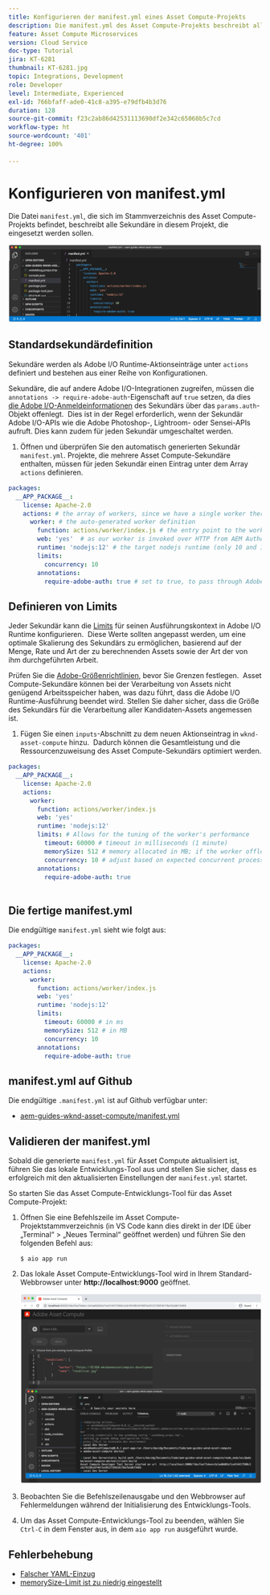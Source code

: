 ```yaml
---
title: Konfigurieren der manifest.yml eines Asset Compute-Projekts
description: Die manifest.yml des Asset Compute-Projekts beschreibt alle zu verteilenden Sekundäre in diesem Projekt.
feature: Asset Compute Microservices
version: Cloud Service
doc-type: Tutorial
jira: KT-6281
thumbnail: KT-6281.jpg
topic: Integrations, Development
role: Developer
level: Intermediate, Experienced
exl-id: 766bfaff-ade0-41c8-a395-e79dfb4b3d76
duration: 128
source-git-commit: f23c2ab86d42531113690df2e342c65060b5c7cd
workflow-type: ht
source-wordcount: '401'
ht-degree: 100%

---
```


# Konfigurieren von manifest.yml

Die Datei `manifest.yml`, die sich im Stammverzeichnis des Asset Compute-Projekts befindet, beschreibt alle Sekundäre in diesem Projekt, die eingesetzt werden sollen.

![manifest.yml](./assets/manifest/manifest.png)

## Standardsekundärdefinition

Sekundäre werden als Adobe I/O Runtime-Aktionseinträge unter `actions` definiert und bestehen aus einer Reihe von Konfigurationen.

Sekundäre, die auf andere Adobe I/O-Integrationen zugreifen, müssen die `annotations -> require-adobe-auth`-Eigenschaft auf `true` setzen, da dies [die Adobe I/O-Anmeldeinformationen](https://experienceleague.adobe.com/docs/asset-compute/using/extend/develop-custom-application.html?lang=de#access-adobe-apis) des Sekundärs über das `params.auth`-Objekt offenlegt.  Dies ist in der Regel erforderlich, wenn der Sekundär Adobe I/O-APIs wie die Adobe Photoshop-, Lightroom- oder Sensei-APIs aufruft. Dies kann zudem für jeden Sekundär umgeschaltet werden.

1. Öffnen und überprüfen Sie den automatisch generierten Sekundär `manifest.yml`. Projekte, die mehrere Asset Compute-Sekundäre enthalten, müssen für jeden Sekundär einen Eintrag unter dem Array `actions` definieren.

```yml
packages:
  __APP_PACKAGE__:
    license: Apache-2.0
    actions: # the array of workers, since we have a single worker there is only one entry beneath actions
      worker: # the auto-generated worker definition
        function: actions/worker/index.js # the entry point to the worker 
        web: 'yes'  # as our worker is invoked over HTTP from AEM Author service
        runtime: 'nodejs:12' # the target nodejs runtime (only 10 and 12 are supported)
        limits:
          concurrency: 10
        annotations:
          require-adobe-auth: true # set to true, to pass through Adobe I/O access token/client id via params.auth in the worker, typically required when the worker calls out to Adobe I/O APIs such as the Adobe Photoshop, Lightroom or Sensei APIs.
```

## Definieren von Limits

Jeder Sekundär kann die [Limits](https://www.adobe.io/apis/experienceplatform/runtime/docs.html#!adobedocs/adobeio-runtime/master/guides/system_settings.md) für seinen Ausführungskontext in Adobe I/O Runtime konfigurieren.  Diese Werte sollten angepasst werden, um eine optimale Skalierung des Sekundärs zu ermöglichen, basierend auf der Menge, Rate und Art der zu berechnenden Assets sowie der Art der von ihm durchgeführten Arbeit.

Prüfen Sie die [Adobe-Größenrichtlinien](https://experienceleague.adobe.com/docs/asset-compute/using/extend/develop-custom-application.html?lang=de#sizing-workers), bevor Sie Grenzen festlegen.  Asset Compute-Sekundäre können bei der Verarbeitung von Assets nicht genügend Arbeitsspeicher haben, was dazu führt, dass die Adobe I/O Runtime-Ausführung beendet wird. Stellen Sie daher sicher, dass die Größe des Sekundärs für die Verarbeitung aller Kandidaten-Assets angemessen ist.

1. Fügen Sie einen `inputs`-Abschnitt zu dem neuen Aktionseintrag in `wknd-asset-compute` hinzu.  Dadurch können die Gesamtleistung und die Ressourcenzuweisung des Asset Compute-Sekundärs optimiert werden.

```yml
packages:
  __APP_PACKAGE__:
    license: Apache-2.0
    actions: 
      worker:
        function: actions/worker/index.js 
        web: 'yes' 
        runtime: 'nodejs:12'
        limits: # Allows for the tuning of the worker's performance
          timeout: 60000 # timeout in milliseconds (1 minute)
          memorySize: 512 # memory allocated in MB; if the worker offloads heavy computational work to other Web services this number can be reduced
          concurrency: 10 # adjust based on expected concurrent processing and timeout 
        annotations:
          require-adobe-auth: true
           
```

## Die fertige manifest.yml

Die endgültige `manifest.yml` sieht wie folgt aus:

```yml
packages:
  __APP_PACKAGE__:
    license: Apache-2.0
    actions: 
      worker:
        function: actions/worker/index.js 
        web: 'yes' 
        runtime: 'nodejs:12'
        limits:
          timeout: 60000 # in ms
          memorySize: 512 # in MB
          concurrency: 10 
        annotations:
          require-adobe-auth: true
```

## manifest.yml auf Github

Die endgültige `.manifest.yml` ist auf Github verfügbar unter:

+ [aem-guides-wknd-asset-compute/manifest.yml](https://github.com/adobe/aem-guides-wknd-asset-compute/blob/master/manifest.yml)


## Validieren der manifest.yml

Sobald die generierte `manifest.yml` für Asset Compute aktualisiert ist, führen Sie das lokale Entwicklungs-Tool aus und stellen Sie sicher, dass es erfolgreich mit den aktualisierten Einstellungen der `manifest.yml` startet.

So starten Sie das Asset Compute-Entwicklungs-Tool für das Asset Compute-Projekt:

1. Öffnen Sie eine Befehlszeile im Asset Compute-Projektstammverzeichnis (in VS Code kann dies direkt in der IDE über „Terminal“ > „Neues Terminal“ geöffnet werden) und führen Sie den folgenden Befehl aus:

   ```
   $ aio app run
   ```

1. Das lokale Asset Compute-Entwicklungs-Tool wird in Ihrem Standard-Webbrowser unter __http://localhost:9000__ geöffnet.

   ![aio app run](assets/environment-variables/aio-app-run.png)

1. Beobachten Sie die Befehlszeilenausgabe und den Webbrowser auf Fehlermeldungen während der Initialisierung des Entwicklungs-Tools.
1. Um das Asset Compute-Entwicklungs-Tool zu beenden, wählen Sie `Ctrl-C` in dem Fenster aus, in dem `aio app run` ausgeführt wurde.

## Fehlerbehebung

+ [Falscher YAML-Einzug](../troubleshooting.md#incorrect-yaml-indentation)
+ [memorySize-Limit ist zu niedrig eingestellt](../troubleshooting.md#memorysize-limit-is-set-too-low)
